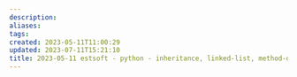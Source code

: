 ```yaml
---
description:
aliases: 
tags: 
created: 2023-05-11T11:00:29
updated: 2023-07-11T15:21:10
title: 2023-05-11 estsoft - python - inheritance, linked-list, method-overriding
---
```

